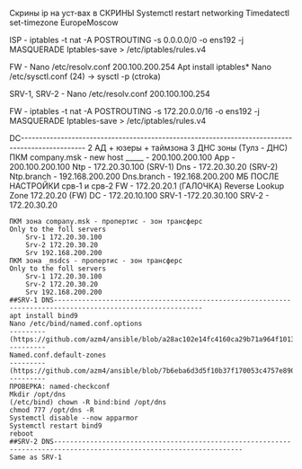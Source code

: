 Скрины ip на уст-вах в СКРИНЫ
Systemctl restart networking
Timedatectl set-timezone EuropeMoscow
	
ISP - iptables -t nat -A POSTROUTING -s 0.0.0.0/0 -o ens192 -j MASQUERADE
Iptables-save > /etc/iptables/rules.v4
	
FW - Nano /etc/resolv.conf
		200.100.200.254
		Apt install iptables*
		Nano /etc/sysctl.conf (24) -> sysctl -p (ctroka)
		
SRV-1, SRV-2 - Nano /etc/resolv.conf
			200.100.100.254
			
FW - iptables -t nat -A POSTROUTING -s 172.20.0.0/16 -o ens192 -j MASQUERADE
		Iptables-save > /etc/iptables/rules.v4
		
DC------------------------------------------------------------------------------------------------
	2 АД + юзеры + таймзона
	3 ДНС зоны (Тулз - ДНС)
		ПКМ company.msk - new host 
			_____ - 200.100.200.100
			App - 200.100.200.100
			Ntp - 172.20.30.100 (SRV-1)
			Dns - 172.20.30.20 (SRV-2)
			Ntp.branch - 192.168.200.200
			Dns.branch - 192.168.200.200
			МБ ПОСЛЕ НАСТРОЙКИ срв-1 и срв-2
			FW - 172.20.20.1 (ГАЛОЧКА) 
			Reverse Lookup Zone
				172.20.20 (FW)
			DC - 172.20.10.100
			SRV-1 -172.20.30.100
			SRV-2 - 172.20.30.20
		
	ПКМ зона company.msk - пропертис - зон трансферс
	Only to the foll servers 
		Srv-1 172.20.30.100
		Srv-2 172.20.30.20
		Srv 192.168.200.200
	ПКМ зона _msdcs - пропертис - зон трансферс
	Only to the foll servers 
		Srv-1 172.20.30.100
		Srv-2 172.20.30.20
		Srv 192.168.200.200
	##SRV-1 DNS-----------------------------------------------------------------------------------------------------------
	apt install bind9
	Nano /etc/bind/named.conf.options
	---------
	(https://github.com/azm4/ansible/blob/a28ac102e14fc4160ca29b71a964f1013d66dd50/A/namedconf.png)
	---------
	Named.conf.default-zones
	---------
	(https://github.com/azm4/ansible/blob/7b6eba6d3d5f10b37f170053c4757e8907f3cb10/A/%D0%91%D0%B5%D0%B7%D1%8B%D0%BC%D1%8F%D0%BD%D0%BD%D1%8B%D0%B9%20%D1%80%D0%B8%D1%81%D1%83%D0%BD%D0%BE%D0%BA.png)
	---------
	ПРОВЕРКА: named-checkconf
	Mkdir /opt/dns
	(/etc/bind) chown -R bind:bind /opt/dns
	chmod 777 /opt/dns -R
	Systemctl disable --now apparmor
	Systemctl restart bind9
	reboot
	##SRV-2 DNS---------------------------------------------------------------------------------------------------------------------
	Same as SRV-1
